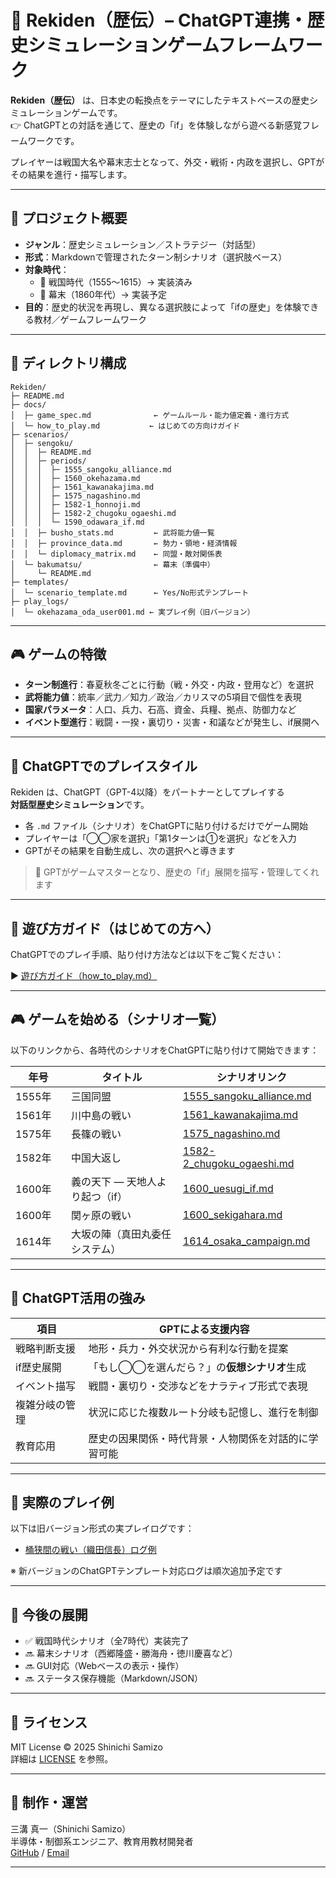 # 🏯 Rekiden（歴伝）– ChatGPT連携・歴史シミュレーションゲームフレームワーク

**Rekiden（歴伝）** は、日本史の転換点をテーマにしたテキストベースの歴史シミュレーションゲームです。  
👉 ChatGPTとの対話を通じて、歴史の「if」を体験しながら遊べる新感覚フレームワークです。

プレイヤーは戦国大名や幕末志士となって、外交・戦術・内政を選択し、GPTがその結果を進行・描写します。

---

## 🎯 プロジェクト概要

- **ジャンル**：歴史シミュレーション／ストラテジー（対話型）
- **形式**：Markdownで管理されたターン制シナリオ（選択肢ベース）
- **対象時代**：
  - 🏯 戦国時代（1555〜1615）→ 実装済み
  - 🎌 幕末（1860年代）→ 実装予定
- **目的**：歴史的状況を再現し、異なる選択肢によって「ifの歴史」を体験できる教材／ゲームフレームワーク

---

## 📂 ディレクトリ構成
```
Rekiden/
├─ README.md
├─ docs/
│  ├─ game_spec.md              ← ゲームルール・能力値定義・進行方式
│  └─ how_to_play.md           ← はじめての方向けガイド
├─ scenarios/
│  ├─ sengoku/
│  │  ├─ README.md
│  │  ├─ periods/
│  │  │  ├─ 1555_sangoku_alliance.md
│  │  │  ├─ 1560_okehazama.md
│  │  │  ├─ 1561_kawanakajima.md
│  │  │  ├─ 1575_nagashino.md
│  │  │  ├─ 1582-1_honnoji.md
│  │  │  ├─ 1582-2_chugoku_ogaeshi.md
│  │  │  └─ 1590_odawara_if.md
│  │  ├─ busho_stats.md         ← 武将能力値一覧
│  │  ├─ province_data.md       ← 勢力・領地・経済情報
│  │  └─ diplomacy_matrix.md    ← 同盟・敵対関係表
│  └─ bakumatsu/                ← 幕末（準備中）
│     └─ README.md
├─ templates/
│  └─ scenario_template.md      ← Yes/No形式テンプレート
├─ play_logs/
│  └─ okehazama_oda_user001.md ← 実プレイ例（旧バージョン）

```
---

## 🎮 ゲームの特徴

- **ターン制進行**：春夏秋冬ごとに行動（戦・外交・内政・登用など）を選択
- **武将能力値**：統率／武力／知力／政治／カリスマの5項目で個性を表現
- **国家パラメータ**：人口、兵力、石高、資金、兵糧、拠点、防御力など
- **イベント型進行**：戦闘・一揆・裏切り・災害・和議などが発生し、if展開へ

---

## 🤖 ChatGPTでのプレイスタイル

Rekiden は、ChatGPT（GPT-4以降）をパートナーとしてプレイする  
**対話型歴史シミュレーション**です。

- 各 `.md` ファイル（シナリオ）をChatGPTに貼り付けるだけでゲーム開始
- プレイヤーは「◯◯家を選択」「第1ターンは①を選択」などを入力
- GPTがその結果を自動生成し、次の選択へと導きます

> 🧠 GPTがゲームマスターとなり、歴史の「if」展開を描写・管理してくれます

---

## 📘 遊び方ガイド（はじめての方へ）

ChatGPTでのプレイ手順、貼り付け方法などは以下をご覧ください：

▶︎ [遊び方ガイド（how_to_play.md）](./docs/how_to_play.md)

---

## 🎮 ゲームを始める（シナリオ一覧）

以下のリンクから、各時代のシナリオをChatGPTに貼り付けて開始できます：

| 年号     | タイトル                          | シナリオリンク                                                   |
|----------|-----------------------------------|------------------------------------------------------------------|
| 1555年   | 三国同盟                          | [1555_sangoku_alliance.md](./sengoku/periods/1555_sangoku_alliance.md) |
| 1561年   | 川中島の戦い                      | [1561_kawanakajima.md](./sengoku/periods/1561_kawanakajima.md)         |
| 1575年   | 長篠の戦い                        | [1575_nagashino.md](./sengoku/periods/1575_nagashino.md)               |
| 1582年　　| 中国大返し                        | [1582-2_chugoku_ogaeshi.md](./sengoku/periods/1582-2_chugoku_ogaeshi.md) |
| 1600年   | 義の天下 ― 天地人より起つ（if）   | [1600_uesugi_if.md](./sengoku/periods/1600_uesugi_if.md)             |
| 1600年   | 関ヶ原の戦い                      | [1600_sekigahara.md](./sengoku/periods/1600_sekigahara.md)             |
| 1614年   | 大坂の陣（真田丸委任システム）    | [1614_osaka_campaign.md](./sengoku/periods/1614_osaka_campaign.md)     |

---

## 🧠 ChatGPT活用の強み

| 項目             | GPTによる支援内容                                 |
|------------------|--------------------------------------------------|
| 戦略判断支援     | 地形・兵力・外交状況から有利な行動を提案             |
| if歴史展開       | 「もし◯◯を選んだら？」の**仮想シナリオ**生成         |
| イベント描写     | 戦闘・裏切り・交渉などをナラティブ形式で表現          |
| 複雑分岐の管理    | 状況に応じた複数ルート分岐も記憶し、進行を制御          |
| 教育応用         | 歴史の因果関係・時代背景・人物関係を対話的に学習可能    |

---

## 📘 実際のプレイ例

以下は旧バージョン形式の実プレイログです：

- [桶狭間の戦い（織田信長）ログ例](play_logs/okehazama_oda_user001.md)

※ 新バージョンのChatGPTテンプレート対応ログは順次追加予定です

---

## 🚀 今後の展開

- ✅ 戦国時代シナリオ（全7時代）実装完了
- 🔜 幕末シナリオ（西郷隆盛・勝海舟・徳川慶喜など）
- 🔜 GUI対応（Webベースの表示・操作）
- 🔜 ステータス保存機能（Markdown/JSON）

---

## 📜 ライセンス

MIT License © 2025 Shinichi Samizo  
詳細は [LICENSE](LICENSE) を参照。

---

## 👤 制作・運営

三溝 真一（Shinichi Samizo）  
半導体・制御系エンジニア、教育用教材開発者  
[GitHub](https://github.com/Samizo-AITL) / [Email](mailto:shin3t72@gmail.com)

---
